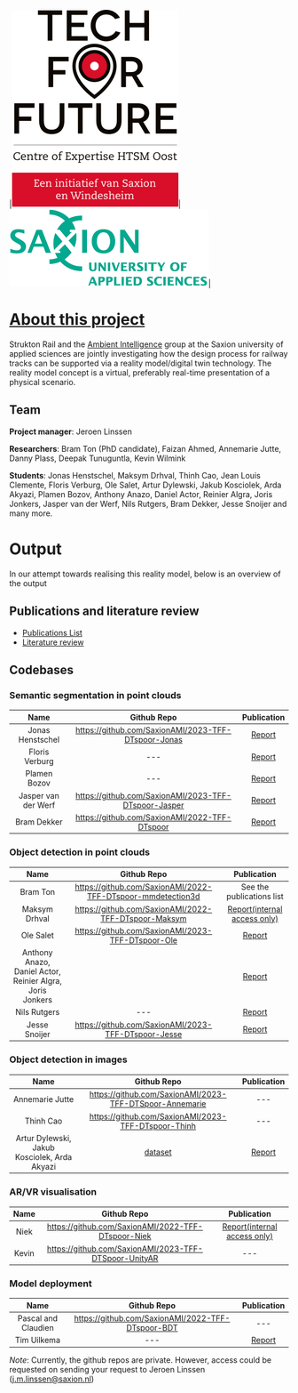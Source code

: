 |![Tech for future](Images/T4F-volledig-logo.svg)|![Saxion](Images/saxion.png)|

# [About this project](https://www.saxion.nl/onderzoek/smart-industry/ambient-intelligence/digital-twinning-voor-spoorontwerp)

Strukton Rail and the [Ambient Intelligence](https://www.saxion.edu/business-and-research/research/smart-industry/ambient-intelligence) 
group at the Saxion university of applied sciences are jointly investigating how the design process for railway tracks can be 
supported via a reality model/digital twin technology. The reality model concept is a virtual, preferably real-time presentation 
of a physical scenario. 

## Team

**Project manager**: Jeroen Linssen​

**Researchers**: Bram Ton (PhD candidate), Faizan Ahmed​, Annemarie Jutte​, Danny Plass​, Deepak Tunuguntla​, Kevin Wilmink​<br/>

**Students**: Jonas Henstschel​, Maksym Drhval​, Thinh Cao​, Jean Louis Clemente​, Floris Verburg​, Ole Salet​, Artur Dylewski, Jakub Kosciolek, 
Arda Akyazi​, Plamen Bozov​, Anthony Anazo, Daniel Actor, Reinier Algra, Joris Jonkers​, Jasper van der Werf​, Nils Rutgers​, Bram Dekker​, 
Jesse Snoijer and many more.

# Output

In our attempt towards realising this reality model, below is an overview of the output

## Publications and literature review
- [Publications List](https://github.com/SaxionAMI/2023-TFF-DTSPoor-Dissemination/blob/main/studentassignments.md)
- [Literature review](https://github.com/SaxionAMI/RailwayPointcloudLiteratureReview)

## Codebases 

### Semantic segmentation in point clouds
|Name|Github Repo|Publication|
|:---:|:---:|:---:|
|Jonas Henstschel​|https://github.com/SaxionAMI/2023-TFF-DTspoor-Jonas|[Report](https://essay.utwente.nl/94542/)|
|Floris Verburg​|---|[Report](https://essay.utwente.nl/89440/)|
|Plamen Bozov​|---|[Report](https://purl.utwente.nl/essays/91791)|
|Jasper van der Werf​|https://github.com/SaxionAMI/2023-TFF-DTspoor-Jasper|[Report](https://essay.utwente.nl/96106/)|
|Bram Dekker​|https://github.com/SaxionAMI/2022-TFF-DTspoor|[Report](https://purl.utwente.nl/essays/97076)|

### Object detection in point clouds
|Name|Github Repo|Publication|
|:---:|:---:|:---:|
|Bram Ton|https://github.com/SaxionAMI/2022-TFF-DTspoor-mmdetection3d|See the publications list|
|Maksym Drhval​|https://github.com/SaxionAMI/2022-TFF-DTspoor-Maksym|[Report(internal access only)](https://saxion.sharepoint.com/:b:/r/teams/o365-team005584/Gedeelde%20documenten/DTspoor/Education/2023-Research%20Assignment-Maksym/Point-Pillar%203D%20Object%20Detection%20of%20Terrestrial%20Laser%20Scans%20of%20Railway%20(2).pdf?csf=1&web=1&e=G3jfFa)|
|Ole Salet|https://github.com/SaxionAMI/2023-TFF-DTspoor-Ole|[Report](https://purl.utwente.nl/essays/97076)|
|Anthony Anazo, Daniel Actor, Reinier Algra, Joris Jonkers​||[Report](https://github.com/SaxionAMI/2023-TFF-DTSPoor-Dissemination/blob/main/ds_ai_parta2_object_detection.pdf)|
|Nils Rutgers​|---|[Report](https://purl.utwente.nl/essays/92901)|
|Jesse Snoijer​|https://github.com/SaxionAMI/2023-TFF-DTspoor-Jesse|[Report](https://purl.utwente.nl/essays/96420)|

### Object detection in images
|Name|Github Repo|Publication|
|:---:|:---:|:---:|
|Annemarie Jutte|https://github.com/SaxionAMI/2023-TFF-DTSpoor-Annemarie|---|
|Thinh Cao​|https://github.com/SaxionAMI/2023-TFF-DTspoor-Thinh|---|
|Artur Dylewski, Jakub Kosciolek, Arda Akyazi​|[dataset](https://saxion.data.surfsara.nl/index.php/f/53420755)|[Report](https://github.com/SaxionAMI/2023-TFF-DTSPoor-Dissemination/blob/main/ds_ai_sign_detection.pdf)|

### AR/VR visualisation
|Name|Github Repo|Publication|
|:---:|:---:|:---:|
|Niek|https://github.com/SaxionAMI/2022-TFF-DTspoor-Niek|[Report(internal access only)](https://saxion.sharepoint.com/:b:/r/teams/o365-team005584/Gedeelde%20documenten/DTspoor/Education/2022-Graduation-Niek/DTspoor%20-%20Tempert,%20Niek%20-%20Afstudeerdossier%20Point%20clouds%20in%20augmented%20reality.pdf?csf=1&web=1&e=EVnIdC)|
|Kevin|https://github.com/SaxionAMI/2023-TFF-DTSpoor-UnityAR|---|

### Model deployment
|Name|Github Repo|Publication|
|:---:|:---:|:---:|
|Pascal and Claudien|https://github.com/SaxionAMI/2022-TFF-DTspoor-BDT|---|
|Tim Uilkema|---|[Report](https://purl.utwente.nl/essays/96346)|

*Note*: Currently, the github repos are private. However, access could be requested on sending your request to Jeroen Linssen (j.m.linssen@saxion.nl)
